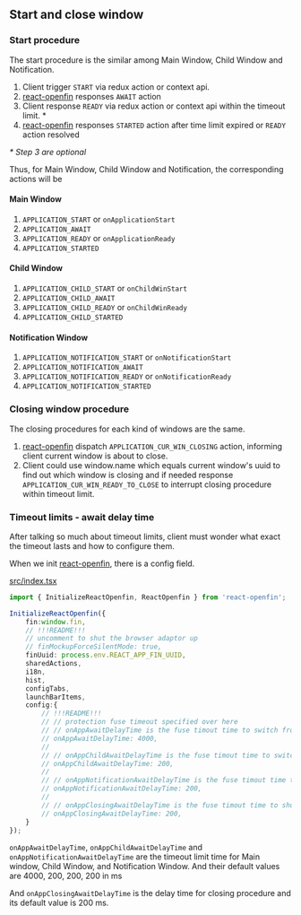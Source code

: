 Start and close window
----------------------

### Start procedure

The start procedure is the similar among Main Window, Child Window and Notification.


 1. Client trigger `START` via redux action or context api.
 2. [react-openfin] responses `AWAIT` action
 3. Client response `READY` via redux action or context api within the timeout limit. * 
 4. [react-openfin] responses `STARTED` action after time limit expired or `READY` action resolved
 
 _* Step 3 are optional_ 
 
 
Thus, for Main Window, Child Window and Notification, the corresponding actions will be

#### Main Window 

1. `APPLICATION_START` or `onApplicationStart`  
2. `APPLICATION_AWAIT`
3. `APPLICATION_READY` or `onApplicationReady`
4. `APPLICATION_STARTED`

#### Child Window 

1. `APPLICATION_CHILD_START` or `onChildWinStart`
2. `APPLICATION_CHILD_AWAIT`
3. `APPLICATION_CHILD_READY` or `onChildWinReady`
4. `APPLICATION_CHILD_STARTED`

#### Notification Window 

1. `APPLICATION_NOTIFICATION_START` or `onNotificationStart`
2. `APPLICATION_NOTIFICATION_AWAIT`
3. `APPLICATION_NOTIFICATION_READY` or `onNotificationReady`
4. `APPLICATION_NOTIFICATION_STARTED`
 
 
 
### Closing window procedure

The closing procedures for each kind of windows are the same.

1. [react-openfin] dispatch `APPLICATION_CUR_WIN_CLOSING` action, informing client current window is about to close.
2. Client could use window.name which equals current window's uuid to find out which window is closing and if needed 
response  `APPLICATION_CUR_WIN_READY_TO_CLOSE` to interrupt closing procedure within timeout limit.


### Timeout limits - await delay time

After talking so much about timeout limits, client must wonder what exact the timeout lasts and how to configure them.

When we init [react-openfin], there is a config field. 


[src/index.tsx](https://github.com/openfin-js-app/openfin-react-starter/blob/master/src/index.tsx)
```typescript
import { InitializeReactOpenfin, ReactOpenfin } from 'react-openfin';

InitializeReactOpenfin({
    fin:window.fin,
    // !!!README!!!
    // uncomment to shut the browser adaptor up
    // finMockupForceSilentMode: true,
    finUuid: process.env.REACT_APP_FIN_UUID,
    sharedActions,
    i18n,
    hist,
    configTabs,
    launchBarItems,
    config:{
        // !!!README!!!
        // // protection fuse timeout specified over here
        // // onAppAwaitDelayTime is the fuse timout time to switch from loading view
        // onAppAwaitDelayTime: 4000,
        //
        // // onAppChildAwaitDelayTime is the fuse timout time to switch to target child url
        // onAppChildAwaitDelayTime: 200,
        //
        // // onAppNotificationAwaitDelayTime is the fuse timout time to switch to target notification url
        // onAppNotificationAwaitDelayTime: 200,
        //
        // // onAppClosingAwaitDelayTime is the fuse timout time to shutdown the whole application
        // onAppClosingAwaitDelayTime: 200,
    }
});
```
`onAppAwaitDelayTime`, `onAppChildAwaitDelayTime` and `onAppNotificationAwaitDelayTime` are the timeout limit time for 
Main window, Child Window, and Notification Window. And their default values are 4000, 200, 200, 200 in ms

And `onAppClosingAwaitDelayTime` is the delay time for closing procedure and its default value is 200 ms. 

 
 [react-openfin]:https://www.npmjs.com/package/react-openfin 